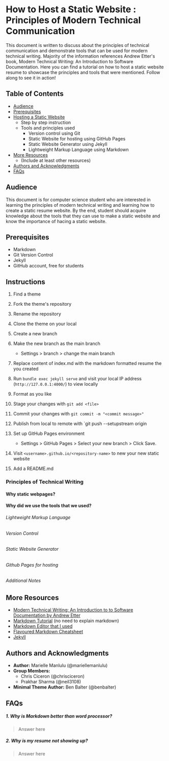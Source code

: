 # How to Host a Static Website : Principles of Modern Technical Communication

This document is written to discuss about the principles of technical communication and demonstrate tools that can be used for modern technical writing. Majority of the information references Andrew Etter's book, Modern Technical Writing: An Introduction to Software Documentation. Here you can find a tutorial on how to host a static website resume to showcase the principles and tools that were mentioned. Follow along to see it in action!

## Table of Contents

- [Audience](#audience)
- [Prerequisites](#prerequisite)
- [Hosting a Static Website](#instructions)
  - Step by step instruction
  - Tools and principles used
    - Version control using Git
    - Static Website for hosting using GitHub Pages
    - Static Website Generator using Jekyll
    - Lightweight Markup Language using Markdown
- [More Resources](#more-resources)
  - (Include at least other resources)
- [Authors and Acknowledgments](#authors-and-acknowledgments)
- [FAQs](#faqs)

## Audience

This document is for computer science student who are interested in learning the principles of modern technical writing and learning how to create a static resume website. By the end, student should acquire knowledge about the tools that they can use to make a static website and know the importance of hacing a static website.

## Prerequisites

- Markdown
- Git Version Control
- Jekyll
- GitHub account, free for students

## Instructions

1. Find a theme
2. Fork the theme's repository
3. Rename the repository
4. Clone the theme on your local
5. Create a new branch
6. Make the new branch as the main branch

   - Settings > branch > change the main branch

7. Replace content of index.md with the markdown formatted resume the you created
8. Run `bundle exec jekyll serve` and visit your local IP address (`http://127.0.0.1:4000/`) to view locally
9. Format as you like
10. Stage your changes with `git add <file>`
11. Commit your changes with `git commit -m "<commit message>"`
12. Publish from local to remote with `git push --setupstream origin <new-branch-name>
13. Set up GitHub Pages environment
    - Settings > GitHub Pages > Select your new branch > Click Save.
14. Visit `<username>.github.io/<repository-name>` to new your new static website
15. Add a README.md

### Principles of Technical Writing

#### Why static webpages?

#### Why did we use the tools that we used?

###### Lightweight Markup Language

###### Version Control

###### Static Website Generator

###### Github Pages for hosting

###### Additional Notes

## More Resources

- [Modern Technical Writing: An Introduction to to Software Documentation by Andrew Etter](https://www.amazon.ca/Modern-Technical-Writing-Introduction-Documentation-ebook/dp/B01A2QL9SS)
- [Markdown Tutorial](https://www.markdowntutorial.com/) (no need to explain markdown)
- [Markdown Editor that I used](https://jbt.github.io/markdown-editor/)
- [Flavoured Markdown Cheatsheet](https://enterprise.github.com/downloads/en/markdown-cheatsheet.pdf)
- [Jekyll](https://jekyllrb.com/)

## Authors and Acknowledgments

- **Author:** Marielle Manlulu (@mariellemanlulu)
- **Group Members:**
  - Chris Ciceron (@chrisciceron)
  - Prakhar Sharma (@neil3108)
- **Minimal Theme Author:** Ben Balter (@benbalter)

## FAQs

##### 1. Why is Markdown better than word processor?

> Answer here

##### 2. Why is my resume not showing up?

> Answer here
